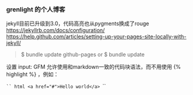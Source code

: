 ### grenlight 的个人博客

jekyll目前已升级到3.0，代码高亮也从pygments换成了rouge
https://jekyllrb.com/docs/configuration/
https://help.github.com/articles/setting-up-your-pages-site-locally-with-jekyll/

> $ bundle update github-pages
or
> $ bundle update

设置 input: GFM 允许使用和markdown一致的代码块语法，而不用使用 {\% highlight %} ，例如：

`​`` html
<a href="#">Hello world</a>
`​``
